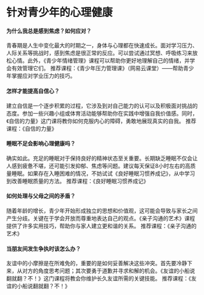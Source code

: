 # 针对青少年的心理健康
#### 为什么我总是感到焦虑？如何应对？
青春期是人生中变化最大的时期之一，身体与心理都在快速成长。面对学习压力、人际关系等挑战时，感到焦虑是很正常的反应。可以尝试通过冥想、呼吸练习来放松心情。此外，《青少年情绪管理》课程可以帮助你更好地理解自己的情绪，并学会有效管理它们。
推荐课程：《青少年压力管理课》（网易云课堂）——帮助青少年掌握应对学业压力的技巧。

#### 怎样才能提高自信心？
建立自信是一个逐步积累的过程，它涉及到对自己能力的认可以及积极面对挑战的态度。参加一些兴趣小组或体育活动能够帮助你在实践中增强自我价值感。同时，《自信的力量》这门课将教你如何克服内心的障碍，勇敢地展现真实的自我。
推荐课程：《自信的力量》

#### 睡眠不足会影响心理健康吗？
确实如此。充足的睡眠对于保持良好的精神状态至关重要。长期缺乏睡眠不仅会让人感到疲惫不堪，还可能引发抑郁、焦虑等问题。建议每天保证8小时左右的高质量睡眠。如果存在入睡困难的情况，不妨试试《良好睡眠习惯养成记》，从中学习到改善睡眠质量的方法。
推荐课程：《良好睡眠习惯养成记》

#### 如何处理与父母之间的矛盾？
随着年龄的增长，青少年开始形成独立的思想和价值观，这可能会导致与家长之间产生分歧。关键在于学会开放而尊重地表达自己的观点。《亲子沟通的艺术》课程提供了许多实用技巧，帮助你与家人建立更和谐的关系。
推荐课程：《亲子沟通的艺术》

#### 当朋友间发生争执时该怎么办？
友谊中的小摩擦是在所难免的，重要的是如何妥善解决这些冲突。首先要冷静下来，从对方的角度思考问题；其次要勇于道歉并寻求和解的机会。《友谊的小船说翻就翻？不！》这门课程将教会你维护长久友谊所需的关键技能。
推荐课程：《友谊的小船说翻就翻？不！》